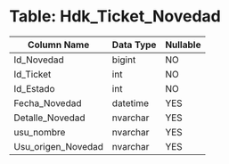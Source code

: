 # Table: Hdk_Ticket_Novedad

| Column Name | Data Type | Nullable |
|-------------|-----------|----------|
| Id_Novedad | bigint | NO |
| Id_Ticket | int | NO |
| Id_Estado | int | NO |
| Fecha_Novedad | datetime | YES |
| Detalle_Novedad | nvarchar | YES |
| usu_nombre | nvarchar | YES |
| Usu_origen_Novedad | nvarchar | YES |
